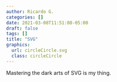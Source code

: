 ```yaml
---
author: Ricardo G.
categories: []
date: 2021-03-08T11:51:08-05:00
draft: false
tags: []
title: "SVG"
graphics: 
  url: circleCircle.svg
  class: circleCircle
---
```

Mastering the dark arts of SVG is my thing.

